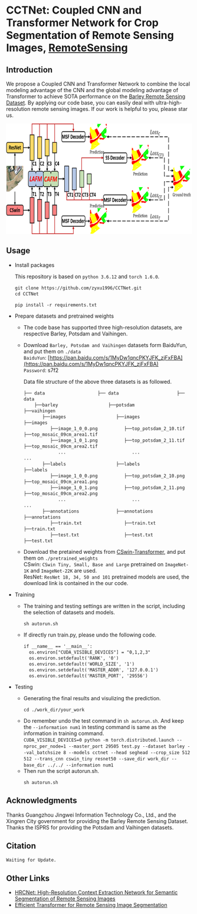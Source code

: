 # CCTNet: Coupled CNN and Transformer Network for Crop Segmentation of Remote Sensing Images, [RemoteSensing](https://www.mdpi.com/2072-4292/14/9/1956/htm)
## Introduction 
We propose a Coupled CNN and Transformer Network to combine the local modeling advantage of the CNN and the global modeling advantage of Transformer to achieve SOTA performance on the [Barley Remote Sensing Dataset](https://tianchi.aliyun.com/dataset/dataDetail?spm=5176.12281978.0.0.76944054ZQD0l2&dataId=74952). By applying our code base, you can easily deal with ultra-high-resolution remote sensing images. If our work is helpful to you, please star us.  

<img src="CCTNet.png" width="770" height="300" alt="CCTNet Framework"/><br/>
## Usage
* Install packages  

  This repository is based on `python 3.6.12` and `torch 1.6.0`.  
  
  ```
  git clone https://github.com/zyxu1996/CCTNet.git
  cd CCTNet  
  ```
  ```
  pip install -r requirements.txt
  ```
* Prepare datasets and pretrained weights  

  * The code base has supported three high-resolution datasets, are respective Barley, Potsdam and Vaihingen.
  * Download `Barley, Potsdam and Vaihingen` datasets form BaiduYun, and put them on `./data `   
    `BaiduYun`: [https://pan.baidu.com/s/1MyDw1qncPKYJFK_zjFxFBA](https://pan.baidu.com/s/1MyDw1qncPKYJFK_zjFxFBA)  
    `Password`: s7f2 
    
    Data file structure of the above three datasets is as followed.  
    ```
    ├── data                    ├── data                      ├── data
        ├──barley                   ├──potsdam                    ├──vaihingen
           ├──images                   ├──images                     ├──images
              ├──image_1_0_0.png          ├──top_potsdam_2_10.tif       ├──top_mosaic_09cm_area1.tif
              ├──image_1_0_1.png          ├──top_potsdam_2_11.tif       ├──top_mosaic_09cm_area2.tif
                 ...                         ...                           ...
           ├──labels                   ├──labels                     ├──labels
              ├──image_1_0_0.png          ├──top_potsdam_2_10.png       ├──top_mosaic_09cm_area1.png
              ├──image_1_0_1.png          ├──top_potsdam_2_11.png       ├──top_mosaic_09cm_area2.png
                 ...                         ...                           ...
           ├──annotations              ├──annotations                ├──annotations
              ├──train.txt                ├──train.txt                  ├──train.txt
              ├──test.txt                 ├──test.txt                   ├──test.txt

    ```
  
  * Download the pretained weights from [CSwin-Transformer](https://github.com/microsoft/CSWin-Transformer), and put them on `./pretrained_weights`    
    CSwin: `CSwin Tiny, Small, Base and Large` pretrained on `ImageNet-1K` and `ImageNet-22K` are used.  
    ResNet: `ResNet 18, 34, 50 and 101` pretrained models are used, the download link is contained in the our code.  
    
* Training

  * The training and testing settings are written in the script, including the selection of datasets and models.    
    ```
    sh autorun.sh
    ```
  * If directly run train.py, please undo the following code.
    ```
    if __name__ == '__main__':
      os.environ["CUDA_VISIBLE_DEVICES"] = "0,1,2,3"
      os.environ.setdefault('RANK', '0')
      os.environ.setdefault('WORLD_SIZE', '1')
      os.environ.setdefault('MASTER_ADDR', '127.0.0.1')
      os.environ.setdefault('MASTER_PORT', '29556')
    ```
* Testing
  * Generating the final results and visulizing the prediction.   
    ```
    cd ./work_dir/your_work
    ```
  * Do remember undo the test command in `sh autorun.sh`. And keep the `--information num1` in testing command is same as the information in training command.   
    `CUDA_VISIBLE_DEVICES=0 python -m torch.distributed.launch --nproc_per_node=1 --master_port 29505 test.py --dataset barley --val_batchsize 8 --models cctnet --head seghead --crop_size 512 512 --trans_cnn cswin_tiny resnet50 --save_dir work_dir --base_dir ../../ --information num1
` 
  * Then run the script autorun.sh.  
    ```
    sh autorun.sh
    ```
## Acknowledgments
Thanks Guangzhou Jingwei Information Technology Co., Ltd., and the Xingren City government for providing the Barley Remote Sensing Dataset.
Thanks the ISPRS for providing the Potsdam and Vaihingen datasets.
## Citation
```
Waiting for Update.
```
## Other Links
* [HRCNet: High-Resolution Context Extraction Network for Semantic Segmentation of Remote Sensing Images](https://github.com/zyxu1996/HRCNet-High-Resolution-Context-Extraction-Network)
* [Efficient Transformer for Remote Sensing Image Segmentation](https://github.com/zyxu1996/Efficient-Transformer)
